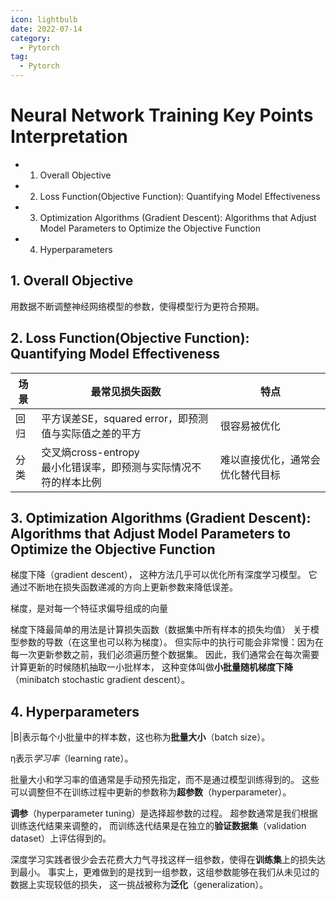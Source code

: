 ```yaml
---
icon: lightbulb
date: 2022-07-14
category:
  - Pytorch
tag:
  - Pytorch
---
```


# Neural Network Training Key Points Interpretation
  - 1. Overall Objective
  - 2. Loss Function(Objective Function): Quantifying Model Effectiveness
  - 3. Optimization Algorithms (Gradient Descent): Algorithms that Adjust Model Parameters to Optimize the Objective Function
  - 4. Hyperparameters
<!-- more -->

## 1. Overall Objective
用数据不断调整神经网络模型的参数，使得模型行为更符合预期。

## 2. Loss Function(Objective Function): Quantifying Model Effectiveness
|场景|	最常见损失函数|	特点|
|---|---|---|
|回归|	平方误差SE，squared error，即预测值与实际值之差的平方|	很容易被优化|
|分类|	交叉熵cross-entropy</br>最小化错误率，即预测与实际情况不符的样本比例|难以直接优化，通常会优化替代目标|

## 3. Optimization Algorithms (Gradient Descent): Algorithms that Adjust Model Parameters to Optimize the Objective Function
梯度下降（gradient descent）， 这种方法几乎可以优化所有深度学习模型。 它通过不断地在损失函数递减的方向上更新参数来降低误差。

梯度，是对每一个特征求偏导组成的向量

梯度下降最简单的用法是计算损失函数（数据集中所有样本的损失均值） 关于模型参数的导数（在这里也可以称为梯度）。 但实际中的执行可能会非常慢：因为在每一次更新参数之前，我们必须遍历整个数据集。 因此，我们通常会在每次需要计算更新的时候随机抽取一小批样本， 这种变体叫做**小批量随机梯度下降**（minibatch stochastic gradient descent）。

## 4. Hyperparameters
|B|表示每个小批量中的样本数，这也称为**批量大小**（batch size）。

η表示*学习率*（learning rate）。

批量大小和学习率的值通常是手动预先指定，而不是通过模型训练得到的。 这些可以调整但不在训练过程中更新的参数称为**超参数**（hyperparameter）。 

**调参**（hyperparameter tuning）是选择超参数的过程。 超参数通常是我们根据训练迭代结果来调整的， 而训练迭代结果是在独立的**验证数据集**（validation dataset）上评估得到的。

深度学习实践者很少会去花费大力气寻找这样一组参数，使得在**训练集**上的损失达到最小。 事实上，更难做到的是找到一组参数，这组参数能够在我们从未见过的数据上实现较低的损失， 这一挑战被称为**泛化**（generalization）。